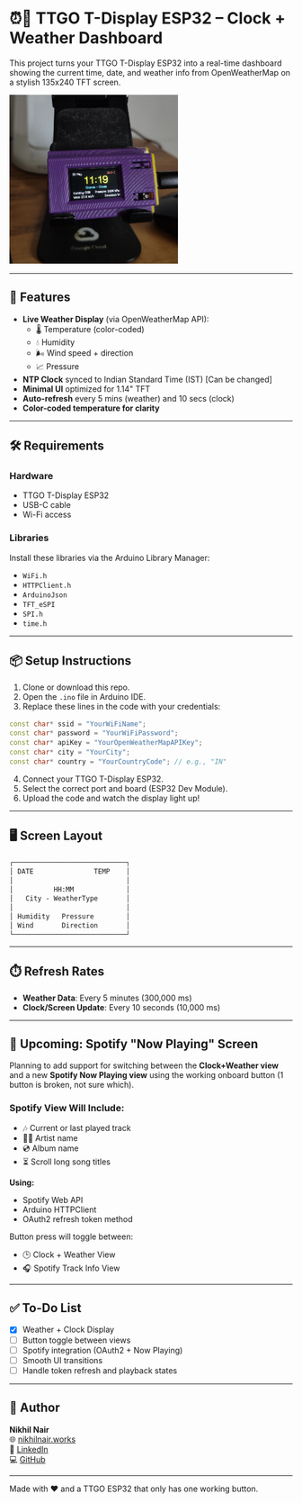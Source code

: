 # ⏰📡 TTGO T-Display ESP32 – Clock + Weather Dashboard

This project turns your TTGO T-Display ESP32 into a real-time dashboard showing the current time, date, and weather info from OpenWeatherMap on a stylish 135x240 TFT screen.

<img src="final.jpg" alt="This is how it looks like" width="300" height="300">

---

## 🚀 Features

- **Live Weather Display** (via OpenWeatherMap API):
  - 🌡️ Temperature (color-coded)
  - 💧 Humidity
  - 🌬️ Wind speed + direction
  - 📈 Pressure
- **NTP Clock** synced to Indian Standard Time (IST) [Can be changed]
- **Minimal UI** optimized for 1.14" TFT
- **Auto-refresh** every 5 mins (weather) and 10 secs (clock)
- **Color-coded temperature for clarity**

---

## 🛠️ Requirements

### Hardware
- TTGO T-Display ESP32
- USB-C cable
- Wi-Fi access

### Libraries
Install these libraries via the Arduino Library Manager:
- `WiFi.h`
- `HTTPClient.h`
- `ArduinoJson`
- `TFT_eSPI`
- `SPI.h`
- `time.h`

---

## 📦 Setup Instructions

1. Clone or download this repo.
2. Open the `.ino` file in Arduino IDE.
3. Replace these lines in the code with your credentials:

```cpp
const char* ssid = "YourWiFiName";
const char* password = "YourWiFiPassword";
const char* apiKey = "YourOpenWeatherMapAPIKey";
const char* city = "YourCity";
const char* country = "YourCountryCode"; // e.g., "IN"
```

4. Connect your TTGO T-Display ESP32.
5. Select the correct port and board (ESP32 Dev Module).
6. Upload the code and watch the display light up!

---

## 🖥️ Screen Layout

```
┌────────────────────────────┐
│ DATE               TEMP    │
│                            │
│          HH:MM             │
│   City - WeatherType       │
│                            │
│ Humidity   Pressure        │
│ Wind       Direction       │
└────────────────────────────┘
```

---

## ⏱️ Refresh Rates

- **Weather Data**: Every 5 minutes (300,000 ms)
- **Clock/Screen Update**: Every 10 seconds (10,000 ms)

---

## 🎵 Upcoming: Spotify "Now Playing" Screen

Planning to add support for switching between the **Clock+Weather view** and a new **Spotify Now Playing view** using the working onboard button (1 button is broken, not sure which).

### Spotify View Will Include:
- 🎶 Current or last played track
- 🧑‍🎤 Artist name
- 💿 Album name
- ⏳ Scroll long song titles

**Using:**
- Spotify Web API
- Arduino HTTPClient
- OAuth2 refresh token method

Button press will toggle between:
- 🕒 Clock + Weather View
- 🎧 Spotify Track Info View

---

## ✅ To-Do List

- [x] Weather + Clock Display
- [ ] Button toggle between views
- [ ] Spotify integration (OAuth2 + Now Playing)
- [ ] Smooth UI transitions
- [ ] Handle token refresh and playback states

---

## 👤 Author

**Nikhil Nair**  
🌐 [nikhilnair.works](https://nikhilnair.works)  
🔗 [LinkedIn](https://linkedin.com/in/nikhilnair29)  
💻 [GitHub](https://github.com/icebelly29)

---

Made with ❤️ and a TTGO ESP32 that only has one working button.
